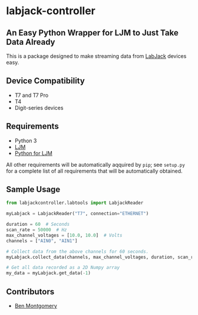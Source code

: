 # labjack-controller

## An Easy Python Wrapper for LJM to Just Take Data Already

This is a package designed to make streaming data from [LabJack](https://labjack.com/) devices easy.

## Device Compatibility

+ T7 and T7 Pro
+ T4
+ Digit-series devices

## Requirements

+ Python 3
+ [LJM](https://labjack.com/support/software/installers/ljm)
+ [Python for LJM](https://labjack.com/support/software/installers/ljm)

All other requirements will be automatically aqquired by `pip`; see `setup.py` for a complete list of all requirements that will be automatically obtained.

## Sample Usage

```python
from labjackcontroller.labtools import LabjackReader

myLabjack = LabjackReader("T7", connection="ETHERNET")

duration = 60  # Seconds
scan_rate = 50000  # Hz
max_channel_voltages = [10.0, 10.0]  # Volts
channels = ["AIN0", "AIN1"]

# Collect data from the above channels for 60 seconds.
myLabjack.collect_data(channels, max_channel_voltages, duration, scan_rate)

# Get all data recorded as a 2D Numpy array
my_data = myLabjack.get_data(-1)
```

## Contributors

+ [Ben Montgomery](https://github.com/Nyctanthous)